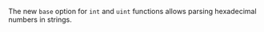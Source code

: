 The new `base` option for `int` and `uint` functions allows parsing hexadecimal
numbers in strings.
